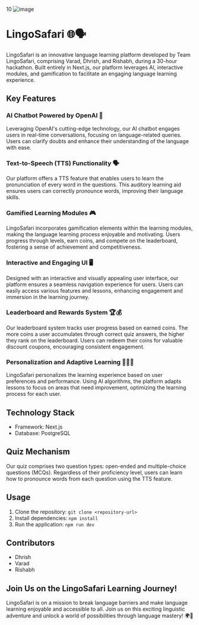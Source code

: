 10
![image](https://github.com/vaxad/LingoSafari/assets/126230095/0fce0b09-6e46-431e-ac83-e32073881ce8)

# LingoSafari 🌐🗣️

LingoSafari is an innovative language learning platform developed by Team LingoSafari, comprising Varad, Dhrish, and Rishabh, during a 30-hour hackathon. Built entirely in Next.js, our platform leverages AI, interactive modules, and gamification to facilitate an engaging language learning experience.

## Key Features

### AI Chatbot Powered by OpenAI 🤖
Leveraging OpenAI's cutting-edge technology, our AI chatbot engages users in real-time conversations, focusing on language-related queries. Users can clarify doubts and enhance their understanding of the language with ease.

### Text-to-Speech (TTS) Functionality 🗣️
Our platform offers a TTS feature that enables users to learn the pronunciation of every word in the questions. This auditory learning aid ensures users can correctly pronounce words, improving their language skills.

### Gamified Learning Modules 🎮
LingoSafari incorporates gamification elements within the learning modules, making the language learning process enjoyable and motivating. Users progress through levels, earn coins, and compete on the leaderboard, fostering a sense of achievement and competitiveness.

### Interactive and Engaging UI 🖥️
Designed with an interactive and visually appealing user interface, our platform ensures a seamless navigation experience for users. Users can easily access various features and lessons, enhancing engagement and immersion in the learning journey.

### Leaderboard and Rewards System 🏆💰
Our leaderboard system tracks user progress based on earned coins. The more coins a user accumulates through correct quiz answers, the higher they rank on the leaderboard. Users can redeem their coins for valuable discount coupons, encouraging consistent engagement.

### Personalization and Adaptive Learning 🧑‍🤝‍🧑
LingoSafari personalizes the learning experience based on user preferences and performance. Using AI algorithms, the platform adapts lessons to focus on areas that need improvement, optimizing the learning process for each user.

## Technology Stack

- Framework: Next.js
- Database: PostgreSQL

## Quiz Mechanism

Our quiz comprises two question types: open-ended and multiple-choice questions (MCQs). Regardless of their proficiency level, users can learn how to pronounce words from each question using the TTS feature.

## Usage

1. Clone the repository: `git clone <repository-url>`
2. Install dependencies: `npm install`
3. Run the application: `npm run dev`

## Contributors

- Dhrish
- Varad
- Rishabh

## Join Us on the LingoSafari Learning Journey!

LingoSafari is on a mission to break language barriers and make language learning enjoyable and accessible to all. Join us on this exciting linguistic adventure and unlock a world of possibilities through language mastery! 🌍🌟

